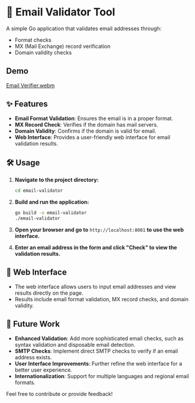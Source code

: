 # 📧 Email Validator Tool 

A simple Go application that validates email addresses through:
- Format checks
- MX (Mail Exchange) record verification
- Domain validity checks

## Demo
  
[Email Verifier.webm](https://github.com/user-attachments/assets/02176b4b-0d78-4640-93b3-4ca8a87ceedb)


## ✨ Features 

- **Email Format Validation**: Ensures the email is in a proper format.
- **MX Record Check**: Verifies if the domain has mail servers.
- **Domain Validity**: Confirms if the domain is valid for email.
- **Web Interface**: Provides a user-friendly web interface for email validation results.

## 🛠️ Usage 

1. **Navigate to the project directory:**
    ```bash
    cd email-validator
    ```

2. **Build and run the application:**
    ```bash
    go build -o email-validator
    ./email-validator
    ```

3. **Open your browser and go to** `http://localhost:8081` **to use the web interface.**

4. **Enter an email address in the form and click "Check" to view the validation results.**

## 📄 Web Interface 

- The web interface allows users to input email addresses and view results directly on the page.
- Results include email format validation, MX record checks, and domain validity.

## 🚀 Future Work 

- **Enhanced Validation**: Add more sophisticated email checks, such as syntax validation and disposable email detection.
- **SMTP Checks**: Implement direct SMTP checks to verify if an email address exists.
- **User Interface Improvements**: Further refine the web interface for a better user experience.
- **Internationalization**: Support for multiple languages and regional email formats.

Feel free to contribute or provide feedback!
